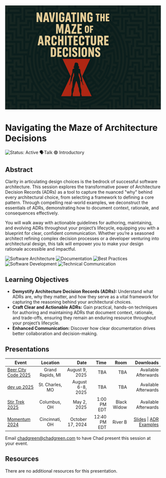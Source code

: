 ![Navigating the Maze of Architecture Decisions](thumbnail.jpg)

# Navigating the Maze of Architecture Decisions

![Status: Active](https://img.shields.io/badge/Status-Active-brightgreen) 🗣️Talk 🟢 Introductory

## Abstract

Clarity in articulating design choices is the bedrock of successful software architecture. This session explores the transformative power of Architecture Decision Records (ADRs) as a tool to capture the nuanced "why" behind every architectural choice, from selecting a framework to defining a core pattern. Through compelling real-world examples, we deconstruct the essentials of ADRs, demonstrating how to document context, rationale, and consequences effectively.

You will walk away with actionable guidelines for authoring, maintaining, and evolving ADRs throughout your project’s lifecycle, equipping you with a blueprint for clear, confident communication. Whether you’re a seasoned architect refining complex decision processes or a developer venturing into architectural design, this talk will empower you to make your design rationale accessible and impactful.

![Software Architecture](https://img.shields.io/badge/Tag-Software%20Architecture-blue) ![Documentation](https://img.shields.io/badge/Tag-Documentation-blue) ![Best Practices](https://img.shields.io/badge/Tag-Best%20Practices-blue) ![Software Development](https://img.shields.io/badge/Tag-Software%20Development-blue) ![Technical Communication](https://img.shields.io/badge/Tag-Technical%20Communication-blue)

## Learning Objectives

- **Demystify Architecture Decision Records (ADRs):** Understand what ADRs are, why they matter, and how they serve as a vital framework for capturing the reasoning behind your architectural choices.
- **Craft Clear and Actionable ADRs:** Gain practical, hands-on techniques for authoring and maintaining ADRs that document context, rationale, and trade-offs, ensuring they remain an enduring resource throughout your project’s lifecycle.
- **Enhanced Communication:** Discover how clear documentation drives better collaboration and decision-making.

## Presentations

| Event                                                |     Location     |             Date |         Time |        Room |                                                    Downloads |
| ---------------------------------------------------- | :--------------: | ---------------: | -----------: | ----------: | -----------------------------------------------------------: |
| [Beer City Code 2025](https://www.beercitycode.com/) | Grand Rapids, MI |   August 9, 2025 |          TBA |         TBA |                                         Available Afterwards |
| [dev up 2025](https://devupconf.org/)                | St. Charles, MO  | August 6-8, 2025 |          TBA |         TBA |                                         Available Afterwards |
| [Stir Trek 2025](https://stirtrek.com/)              |   Columbus, OH   |      May 2, 2025 |  1:00 PM EDT | Black Widow |                                         Available Afterwards |
| [Momentum 2024](https://momentumdevcon.com/)         |  Cincinnati, OH  | October 17, 2024 | 12:40 PM EDT |     River B | [Slides](EventMaterials/NavigatingTheMaze-Momentum2024.pdf) \| [ADR Examples](Demos/readme.md) |

Email [chadgreen@chadgreen.com](mailto:chadgreen@chadgreen.com?subject=Presentation%20Request:%20Transform%20Your%20Cloud%20Architecture%20with%20These%20Messaging%20Patterns) to have Chad present this session at your event.

## Resources

There are no additional resources for this presentation.
